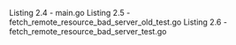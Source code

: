 Listing 2.4 - main.go
Listing 2.5 - fetch_remote_resource_bad_server_old_test.go
Listing 2.6 - fetch_remote_resource_bad_server_test.go
